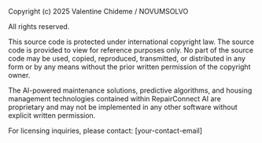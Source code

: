 Copyright (c) 2025 Valentine Chideme / NOVUMSOLVO

All rights reserved.

This source code is protected under international copyright law. The source code is provided to view for reference purposes only. No part of the source code may be used, copied, reproduced, transmitted, or distributed in any form or by any means without the prior written permission of the copyright owner.

The AI-powered maintenance solutions, predictive algorithms, and housing management technologies contained within RepairConnect AI are proprietary and may not be implemented in any other software without explicit written permission.

For licensing inquiries, please contact: [your-contact-email]
